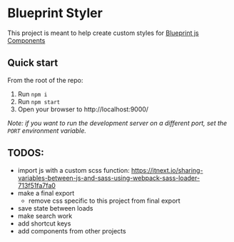 # Blueprint Styler

This project is meant to help create custom styles for [Blueprint js Components](https://blueprintjs.com/docs/)

## Quick start

From the root of the repo:

1. Run `npm i`
1. Run `npm start`
1. Open your browser to http://localhost:9000/

*Note: if you want to run the development server on a different port, set the `PORT` environment variable.*


## TODOS:
- import js with a custom scss function: https://itnext.io/sharing-variables-between-js-and-sass-using-webpack-sass-loader-713f51fa7fa0
- make a final export
  - remove css specific to this project from final export
- save state between loads
- make search work
- add shortcut keys
- add components from other projects

